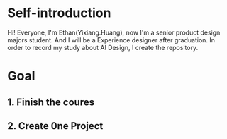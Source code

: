 # Self-introduction
Hi! Everyone, I'm Ethan(Yixiang.Huang), now I'm a senior product design majors student. And I will be a Experience designer after graduation. In order to record my study about AI Design, I create the repository.
# Goal
## 1. Finish the coures
## 2. Create 0ne Project
